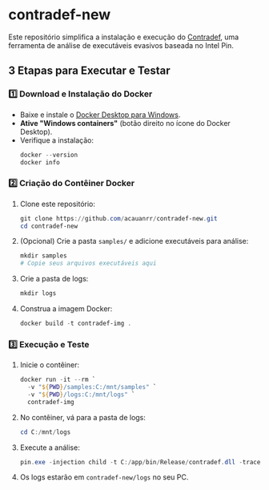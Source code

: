 
# contradef-new

Este repositório simplifica a instalação e execução do [Contradef](https://github.com/contradef/Contradef), uma ferramenta de análise de executáveis evasivos baseada no Intel Pin.

## 3 Etapas para Executar e Testar

### 1️⃣ Download e Instalação do Docker

- Baixe e instale o [Docker Desktop para Windows](https://docs.docker.com/desktop/install/windows-install/).
- **Ative "Windows containers"** (botão direito no ícone do Docker Desktop).
- Verifique a instalação:
  ```powershell
  docker --version
  docker info
  ```

### 2️⃣ Criação do Contêiner Docker

1. Clone este repositório:
   ```powershell
   git clone https://github.com/acauanrr/contradef-new.git
   cd contradef-new
   ```
2. (Opcional) Crie a pasta `samples/` e adicione executáveis para análise:
   ```powershell
   mkdir samples
   # Copie seus arquivos executáveis aqui
   ```
3. Crie a pasta de logs:
   ```powershell
   mkdir logs
   ```
4. Construa a imagem Docker:
   ```powershell
   docker build -t contradef-img .
   ```

### 3️⃣ Execução e Teste

1. Inicie o contêiner:
   ```powershell
   docker run -it --rm `
     -v "${PWD}/samples:C:/mnt/samples" `
     -v "${PWD}/logs:C:/mnt/logs" `
     contradef-img
   ```
2. No contêiner, vá para a pasta de logs:
   ```powershell
   cd C:/mnt/logs
   ```
3. Execute a análise:
   ```powershell
   pin.exe -injection child -t C:/app/bin/Release/contradef.dll -trace_instr -trace_mem -- C:/mnt/samples/seu_programa.exe
   ```
4. Os logs estarão em `contradef-new/logs` no seu PC.
